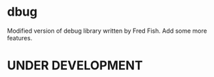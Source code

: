 dbug
====

Modified version of debug library written by Fred Fish. Add some more features.

UNDER DEVELOPMENT
=================
